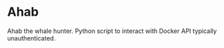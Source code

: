 # Ahab
Ahab the whale hunter. Python script to interact with Docker API typically unauthenticated. 
